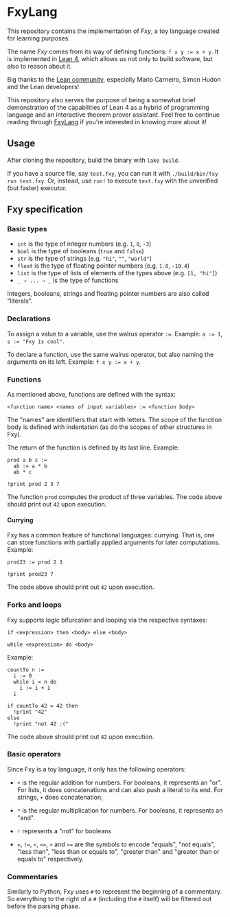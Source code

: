 # FxyLang

This repository contains the implementation of *Fxy*, a toy language created for
learning purposes.

The name *Fxy* comes from its way of defining functions: `f x y := x + y`. It is
implemented in [Lean 4](https://leanprover.github.io/), which allows us not only
to build software, but also to reason about it.

Big thanks to the [Lean community](https://leanprover.zulipchat.com/),
especially Mario Carneiro, Simon Hudon and the Lean developers!

This repository also serves the purpose of being a somewhat brief demonstration
of the capabilities of Lean 4 as a hybrid of programming language and an
interactive theorem prover assistant. Feel free to continue reading through
[FxyLang](FxyLang) if you're interested in knowing more about it!

## Usage

After cloning the repository, build the binary with `lake build`.

If you have a source file, say `test.fxy`, you can run it with
`./build/bin/fxy run test.fxy`. Or, instead, use `run!` to execute `test.fxy`
with the unverified (but faster) executor.

## Fxy specification

### Basic types

* `int` is the type of integer numbers (e.g. `1`, `0`, `-3`)
* `bool` is the type of booleans (`true` and `false`)
* `str` is the type of strings (e.g. `"hi"`, `""`, `"world"`)
* `float` is the type of floating pointer numbers (e.g. `1.0`, `-10.4`)
* `list` is the type of lists of elements of the types above (e.g. `[1, "hi"]`)
* `_ → ... → _` is the type of functions

Integers, booleans, strings and floating pointer numbers are also called
"literals".

### Declarations

To assign a value to a variable, use the walrus operator `:=`. Example:
`a := 1`, `s := "Fxy is cool"`.

To declare a function, use the same walrus operator, but also naming the
arguments on its left. Example: `f x y := x + y`.

### Functions

As mentioned above, functions are defined with the syntax:

```
<function name> <names of input variables> := <function body>
```

The "names" are identifiers that start with letters. The scope of the function
body is defined with indentation (as do the scopes of other structures in Fxy).

The return of the function is defined by its last line. Example:

```
prod a b c :=
  ab := a * b
  ab * c

!print prod 2 3 7
```

The function `prod` computes the product of three variables. The code above
should print out `42` upon execution.

#### Currying

Fxy has a common feature of functional languages: currying. That is, one can
store functions with partially applied arguments for later computations.
Example:

```
prod23 := prod 2 3

!print prod23 7
```

The code above should print out `42` upon execution.

### Forks and loops

Fxy supports logic bifurcation and looping via the respective syntaxes:

```
if <expression> then <body> else <body>
```

```
while <expression> do <body>
```

Example:

```
countTo n :=
  i := 0
  while i < n do
    i := i + 1
  i

if countTo 42 = 42 then
  !print "42"
else
  !print "not 42 :("
```

The code above should print out `42` upon execution.

### Basic operators

Since Fxy is a toy language, it only has the following operators:

* `+` is the regular addition for numbers. For booleans, it represents an "or".
For lists, it does concatenations and can also push a literal to its end. For
strings, `+` does concatenation;

* `*` is the regular multiplication for numbers. For booleans, it represents an
"and".

* `!` represents a "not" for booleans

* `=`, `!=`, `<`, `<=`, `>` and `>=` are the symbols to encode "equals", "not
equals", "less than", "less than or equals to", "greater than" and "greater than
or equals to" respectively.

### Commentaries

Similarly to Python, Fxy uses `#` to represent the beginning of a commentary. So
everything to the right of a `#` (including the `#` itself) will be filtered out
before the parsing phase.
